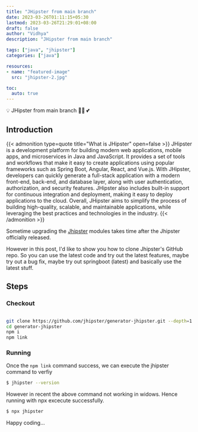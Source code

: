 ```yaml
---
title: "JHipster from main branch"
date: 2023-03-26T01:11:15+05:30
lastmod: 2023-03-26T21:29:01+08:00
draft: false
author: "Vidhya"
description: "JHipster from main branch"

tags: ["java", "jhipster"]
categories: ["java"]

resources:
- name: "featured-image"
  src: "jhipster-2.jpg"

toc:
  auto: true  
---
```


💡  JHipster from main branch 👨‍💻  :two_hearts:

## Introduction
 

 {{< admonition type=quote title="What is JHipster" open=false >}}
JHipster is a development platform for building modern web applications, mobile apps, and microservices in Java and JavaScript. It provides a set of tools and workflows that make it easy to create applications using popular frameworks such as Spring Boot, Angular, React, and Vue.js. With JHipster, developers can quickly generate a full-stack application with a modern front-end, back-end, and database layer, along with user authentication, authorization, and security features. JHipster also includes built-in support for continuous integration and deployment, making it easy to deploy applications to the cloud. Overall, JHipster aims to simplify the process of building high-quality, scalable, and maintainable applications, while leveraging the best practices and technologies in the industry.
{{< /admonition >}}


Sometime upgrading the [Jhipster](https://www.jhipster.tech/) modules takes time after the Jhipster officially released.

However in this post, I'd like to show you how to clone Jhipster's GitHub repo. So you can use the latest code and try out the latest features, maybe try out a bug fix, maybe try out springboot (latest)  and basically use the latest stuff.

## Steps

### Checkout

```sh

git clone https://github.com/jhipster/generator-jhipster.git --depth=1
cd generator-jhipster
npm i
npm link

```
### Running

Once the ```npm link``` command success, we can execute the jhipster command to verfiy 

```sh
$ jhipster --version
```
However in recent the above command not working in widows. Hence running with npx excecute successfully. 

```sh
$ npx jhipster
```

Happy coding... 
